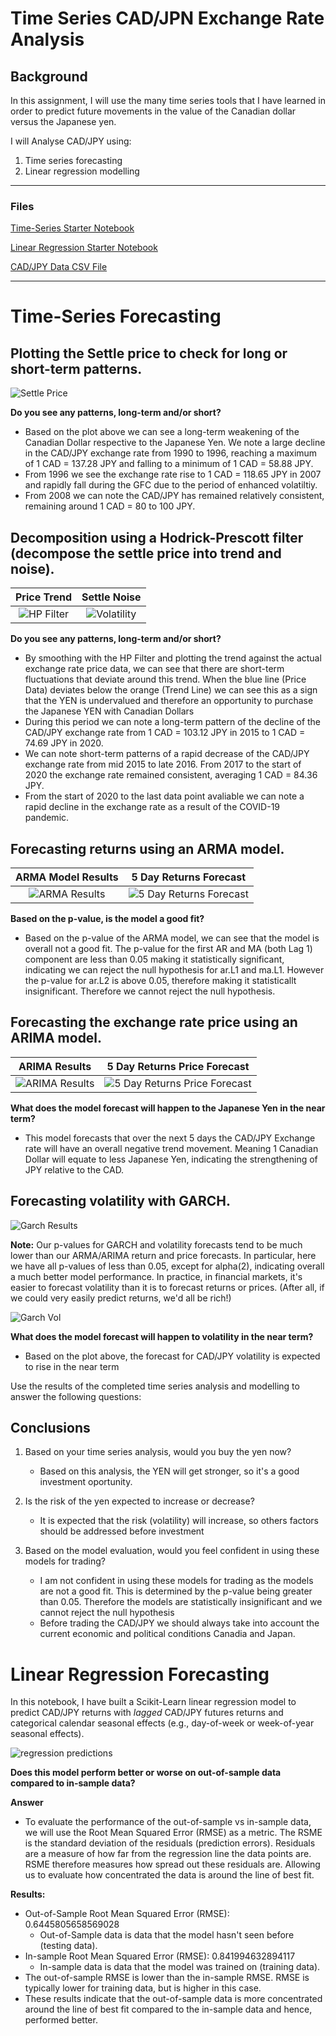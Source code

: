 # Time Series CAD/JPN Exchange Rate Analysis

## Background

In this assignment, I will use the many time series tools that I have learned in order to predict future movements in the value of the Canadian dollar versus the Japanese yen.

I will Analyse CAD/JPY using:

1. Time series forecasting
2. Linear regression modelling

- - -

### Files

[Time-Series Starter Notebook](Code/time_series_analysis.ipynb)

[Linear Regression Starter Notebook](Code/regression_analysis.ipynb)

[CAD/JPY Data CSV File](Code/cad_jpy.csv)

- - -

# Time-Series Forecasting

## Plotting the Settle price to check for long or short-term patterns.
   
![Settle Price](Images/cad_jpy_price.png)

**Do you see any patterns, long-term and/or short?**
* Based on the plot above we can see a long-term weakening of the Canadian Dollar respective to the Japanese Yen. We note a large decline in the CAD/JPY exchange rate from 1990 to 1996, reaching a maximum of 1 CAD = 137.28 JPY and falling to a minimum of 1 CAD = 58.88 JPY.
* From 1996 we see the exchange rate rise to 1 CAD = 118.65 JPY in 2007 and rapidly fall during the GFC due to the period of enhanced volatiltiy.
* From 2008 we can note the CAD/JPY has remained relatively consistent, remaining around 1 CAD = 80 to 100 JPY.



## Decomposition using a Hodrick-Prescott filter (decompose the settle price into trend and noise).
    

Price Trend             |  Settle Noise
:-------------------------:|:-------------------------:
![HP Filter](Images/cad_jpy_price_trend.png)   |  ![Volatility](Images/cad_jpy_settle_noise.png)

**Do you see any patterns, long-term and/or short?**
* By smoothing with the HP Filter and plotting the trend against the actual exchange rate price data, we can see that there are short-term fluctuations that deviate around this trend. When the blue line (Price Data) deviates below the orange (Trend Line) we can see this as a sign that the YEN is undervalued and therefore an opportunity to purchase the Japanese YEN with Canadian Dollars
* During this period we can note a long-term pattern of the decline of the CAD/JPY exchange rate from 1 CAD = 103.12 JPY in 2015 to 1 CAD = 74.69 JPY in 2020.
* We can note short-term patterns of a rapid decrease of the CAD/JPY exchange rate from mid 2015 to late 2016. From 2017 to the start of 2020 the exchange rate remained consistent, averaging 1 CAD = 84.36 JPY. 
* From the start of 2020 to the last data point avaliable we can note a rapid decline in the exchange rate as a result of the COVID-19 pandemic.


## Forecasting returns using an ARMA model.
    
ARMA Model Results             |  5 Day Returns Forecast
:-------------------------:|:-------------------------:
![ARMA Results](Images/ARMA_resultssum.png)   |  ![5 Day Returns Forecast](Images/cad_jpy_5_day_returns_arma_forecast.png)

**Based on the p-value, is the model a good fit?**
* Based on the p-value of the ARMA model, we can see that the model is overall not a good fit. The p-value for the first AR and MA (both Lag 1) component are less than 0.05 making it statistically significant, indicating we can reject the null hypothesis for ar.L1 and ma.L1. However the p-value for ar.L2 is above 0.05, therefore making it statisticallt insignificant. Therefore we cannot reject the null hypothesis.

## Forecasting the exchange rate price using an ARIMA model.

ARIMA Results             |  5 Day Returns Price Forecast
:-------------------------:|:-------------------------:
![ARIMA Results](Images/ARIMA_resultssum.png)   |  ![5 Day Returns Price Forecast](Images/cad_jpy_price_arima_forecast.png)

**What does the model forecast will happen to the Japanese Yen in the near term?**
* This model forecasts that over the next 5 days the CAD/JPY Exchange rate will have an overall negative trend movement. Meaning 1 Canadian Dollar will equate to less Japanese Yen, indicating the strengthening of JPY relative to the CAD.

## Forecasting volatility with GARCH.

![Garch Results](Images/GARCH_resultssum.png)

**Note:** Our p-values for GARCH and volatility forecasts tend to be much lower than our ARMA/ARIMA return and price forecasts. In particular, here we have all p-values of less than 0.05, except for alpha(2), indicating overall a much better model performance. In practice, in financial markets, it's easier to forecast volatility than it is to forecast returns or prices. (After all, if we could very easily predict returns, we'd all be rich!)

![Garch Vol](Images/GARCH_vol_forcast.png)

**What does the model forecast will happen to volatility in the near term?**
* Based on the plot above, the forecast for CAD/JPY volatility is expected to rise in the near term


Use the results of the completed time series analysis and modelling to answer the following questions:

## Conclusions
1. Based on your time series analysis, would you buy the yen now?
    * Based on this analysis, the YEN will get stronger, so it's a good investment oportunity. 

2. Is the risk of the yen expected to increase or decrease?
    * It is expected that the risk (volatility) will increase, so others factors should be addressed before investment

3. Based on the model evaluation, would you feel confident in using these models for trading?
    * I am not confident in using these models for trading as the models are not a good fit. This is determined by the p-value being greater than 0.05. Therefore the models are statistically insignificant and we cannot reject the null hypothesis 
    * Before trading the CAD/JPY we should always take into account the current economic and political conditions Canadia and Japan.

# Linear Regression Forecasting

In this notebook, I have built a Scikit-Learn linear regression model to predict CAD/JPY returns with *lagged* CAD/JPY futures returns and categorical calendar seasonal effects (e.g., day-of-week or week-of-year seasonal effects).

![regression predictions](Images/regression_predictions.png)


**Does this model perform better or worse on out-of-sample data compared to in-sample data?**

**Answer**
* To evaluate the performance of the out-of-sample vs in-sample data, we will use the Root Mean Squared Error (RMSE) as a metric. The RSME is the standard deviation of the residuals (prediction errors). Residuals are a measure of how far from the regression line the data points are. RSME therefore measures how spread out these residuals are. Allowing us to evaluate how concentrated the data is around the line of best fit.

**Results:**
* Out-of-Sample Root Mean Squared Error (RMSE): 0.6445805658569028
    * Out-of-Sample data is data that the model hasn't seen before (testing data).
* In-sample Root Mean Squared Error (RMSE): 0.841994632894117
    * In-sample data is data that the model was trained on (training data).
* The out-of-sample RMSE is lower than the in-sample RMSE. RMSE is typically lower for training data, but is higher in this case.
* These results indicate that the out-of-sample data is more concentrated around the line of best fit compared to the in-sample data and hence, performed better.